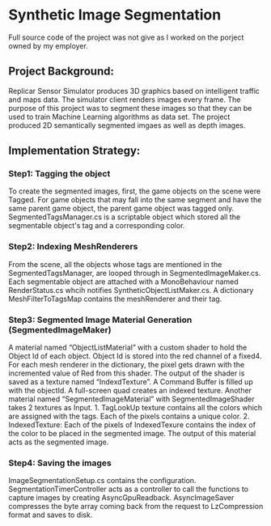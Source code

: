 # Synthetic Image Segmentation 
Full source code of the project was not give as I worked on the porject owned by my employer.
## Project Background:
Replicar Sensor Simulator produces 3D graphics based on intelligent traffic and maps data. The simulator client renders images every frame. The purpose of this project was to segment these images so that they can be used to train Machine Learning algorithms as data set. The project produced 2D semantically segmented imgaes as well as depth images. 

## Implementation Strategy:
### Step1: Tagging the object
To create the segmented images, first, the game objects on the scene were Tagged. For game objects that may fall into the same segment and have the same parent game object, the parent game object was tagged only. SegmentedTagsManager.cs is a scriptable object which stored all the segmentable object's tag and a corresponding color.  
### Step2: Indexing MeshRenderers
From the scene, all the objects whose tags are mentioned in the SegmentedTagsManager, are looped through in SegmentedImageMaker.cs. Each segmentable object are attached with a MonoBehaviour named RenderStatus.cs whcih notifies SyntheticObjectListMaker.cs. A dictionary MeshFilterToTagsMap contains the meshRenderer and their tag.
### Step3: Segmented Image Material Generation (SegmentedImageMaker)
A material named “ObjectListMaterial” with a custom shader to hold the Object Id of each object. Object Id is stored into the red channel of a fixed4. For each mesh renderer in the dictionary, the pixel gets drawn with the incremented value of Red from this shader. The output of the shader is saved as a texture named “IndexdTexture”. A Command Buffer is filled up with the objectId. A full-screen quad creates an indexed texture. 
Another material named “SegmentedImageMaterial” with SegmentedImageShader takes 2 textures as Input. 1. TagLookUp texture contains all the colors which are assigned with the tags. Each of the pixels contains a unique color. 2. IndexedTexture: Each of the pixels of IndexedTexure contains the index of the color to be placed in the segmented image. The output of this material acts as the segmented image. 
### Step4: Saving the images
ImageSegmentationSetup.cs contains the configuration. SegmentationTimerController acts as a controller to call the functions to capture images by creating AsyncGpuReadback. AsyncImageSaver compresses the byte array coming back from the request to LzCompression format and saves to disk. 
